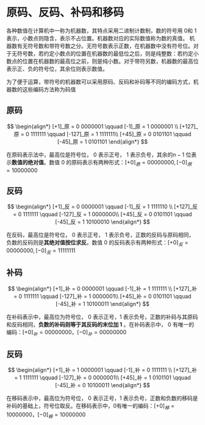 # 原码、反码、补码和移码
各种数值在计算机中一称为机器数，其特点采用二进制计数制，数的符号用 0和 1 表示，小数点则隐含，表示不占位置。机器数对应的实际数值称为数的真值。
机器数有无符号数和带符号数之分。无符号数表示正数，在机器数中没有符号位。对于无符号数，若约定小数点的位置在机器数的最低位之后，则是纯整数：若约定小数点的位置在机器数的最高位之前，则是纯小数。对于带符另数，机器数的最高位表示正、负的符号位，其余位则表示数值。

为了便于运算，带符号的机器数可以采用原码、反码和补码等不同的编码方式，机器数的这些编码方法称为码值

## 原码

$$
\begin{align*}
[+1]_原 = 0 0000001 \qquad [-1]_原  = 1 0000001 \\
[+127]_原 = 0 1111111 \qquad [-127]_原  = 1 1111111\\
[+45]_原 = 0 0101101 \qquad [-45]_原  = 1 0101101
\end{align*}
$$


在原码表示法中，最高位是符号位， 0 表示正号， 1 表示负号，其余的$n-1$ 位表示**数值的绝对值**。数值 0 的原码表示有两种形式：$[+0]_原=0 0000000, [-0]_原=1 0000000$

## 反码
$$
\begin{align*}
[+1]_反 = 0 0000001 \qquad [-1]_反  = 1 1111110 \\
[+127]_反 = 0 1111111 \qquad [-127]_反  = 1 0000000\\
[+45]_反 = 0 0101101 \qquad [-45]_反  = 1 10100010
\end{align*}
$$

在反码，最高位是符号位， 0 表示正号， 1 表示负号，正数的反码与原码相同，负数的反码则是**其绝对值按位求反**。数值 0 的反码表示有两种形式：$[+0]_反=0 0000000, [-0]_反=1 1111111$

## 补码
$$
\begin{align*}
[+1]_补 = 0 0000001 \qquad [-1]_补  = 1 1111111 \\
[+127]_补 = 0 1111111 \qquad [-127]_补  = 1 0000001\\
[+45]_补 = 0 0101101 \qquad [-45]_补  = 1 10100011
\end{align*}
$$


在补码表示中，最高位为符号位， 0 表示正号，1 表示负号，正数的补码与其原码和反码相同，**负数的补码则等于其反码的末位加 1** 。在补码表示中， 0 有唯一的编码：$[+0]_补=0 0000000，[-0]_补=0 0000000$

## 反码
$$
\begin{align*}
[+1]_补 = 1 0000001 \qquad [-1]_补  = 0 1111111 \\
[+127]_补 = 1 1111111 \qquad [-127]_补  = 0 0000001\\
[+45]_补 = 1 0101101 \qquad [-45]_补  = 0 10100011
\end{align*}
$$

在移码表示中，最高位为符号位， 0 表示正号，1 表示负号，正数和负数的移码是补码的基础上，符号位取反。在移码表示中，0有唯一的编码：$[+0]_移=1 0000000，[-0]_移=1 0000000$